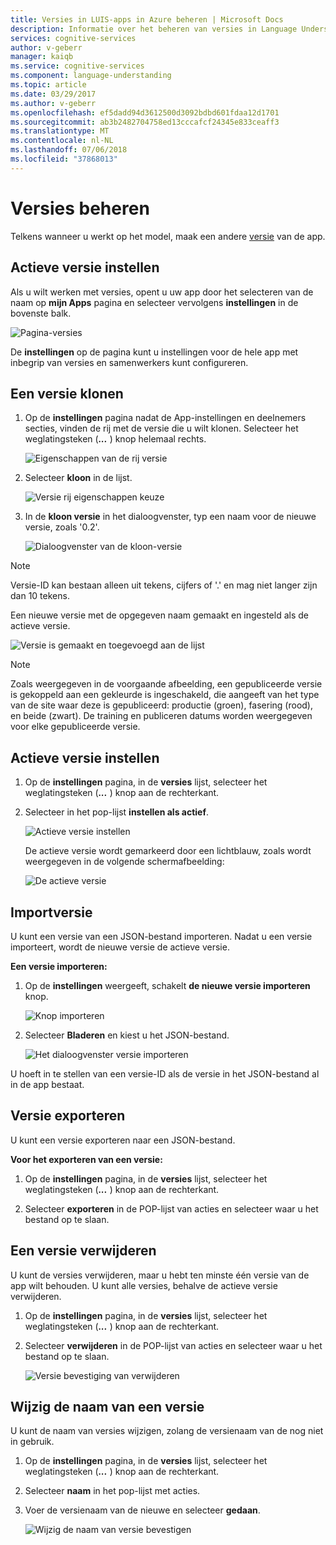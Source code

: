```yaml
---
title: Versies in LUIS-apps in Azure beheren | Microsoft Docs
description: Informatie over het beheren van versies in Language Understanding (LUIS)-toepassingen.
services: cognitive-services
author: v-geberr
manager: kaiqb
ms.service: cognitive-services
ms.component: language-understanding
ms.topic: article
ms.date: 03/29/2017
ms.author: v-geberr
ms.openlocfilehash: ef5dadd94d3612500d3092bdbd601fdaa12d1701
ms.sourcegitcommit: ab3b2482704758ed13cccafcf24345e833ceaff3
ms.translationtype: MT
ms.contentlocale: nl-NL
ms.lasthandoff: 07/06/2018
ms.locfileid: "37868013"
---
```

# <a name="manage-versions"></a>Versies beheren

Telkens wanneer u werkt op het model, maak een andere [versie](luis-concept-version.md) van de app. 

## <a name="set-active-version"></a>Actieve versie instellen
Als u wilt werken met versies, opent u uw app door het selecteren van de naam op **mijn Apps** pagina en selecteer vervolgens **instellingen** in de bovenste balk.

![Pagina-versies](./media/luis-how-to-manage-versions/settings.png)

De **instellingen** op de pagina kunt u instellingen voor de hele app met inbegrip van versies en samenwerkers kunt configureren. 

## <a name="clone-a-version"></a>Een versie klonen
1. Op de **instellingen** pagina nadat de App-instellingen en deelnemers secties, vinden de rij met de versie die u wilt klonen. Selecteer het weglatingsteken (***...*** ) knop helemaal rechts. 

    ![Eigenschappen van de rij versie](./media/luis-how-to-manage-versions/version-section.png)

2. Selecteer **kloon** in de lijst.

    ![Versie rij eigenschappen keuze](./media/luis-how-to-manage-versions/version-three-dots-modal.png)

3. In de **kloon versie** in het dialoogvenster, typ een naam voor de nieuwe versie, zoals '0.2'.

   ![Dialoogvenster van de kloon-versie](./media/luis-how-to-manage-versions/version-clone-version-dialog.png)
 
 > [!NOTE]
 > Versie-ID kan bestaan alleen uit tekens, cijfers of '.' en mag niet langer zijn dan 10 tekens.
 
 Een nieuwe versie met de opgegeven naam gemaakt en ingesteld als de actieve versie.
 
  ![Versie is gemaakt en toegevoegd aan de lijst](./media/luis-how-to-manage-versions/new-version.png)

 > [!NOTE]
 > Zoals weergegeven in de voorgaande afbeelding, een gepubliceerde versie is gekoppeld aan een gekleurde is ingeschakeld, die aangeeft van het type van de site waar deze is gepubliceerd: productie (groen), fasering (rood), en beide (zwart). De training en publiceren datums worden weergegeven voor elke gepubliceerde versie.

## <a name="set-active-version"></a>Actieve versie instellen
1. Op de **instellingen** pagina, in de **versies** lijst, selecteer het weglatingsteken (***...*** ) knop aan de rechterkant.

2. Selecteer in het pop-lijst **instellen als actief**.

    ![Actieve versie instellen](./media/luis-how-to-manage-versions/set-active-version.png)

    De actieve versie wordt gemarkeerd door een lichtblauw, zoals wordt weergegeven in de volgende schermafbeelding:

    ![De actieve versie](./media/luis-how-to-manage-versions/set-active-version-done.png) 


## <a name="import-version"></a>Importversie
U kunt een versie van een JSON-bestand importeren. Nadat u een versie importeert, wordt de nieuwe versie de actieve versie.

**Een versie importeren:**

1. Op de **instellingen** weergeeft, schakelt **de nieuwe versie importeren** knop.

    ![Knop importeren](./media/luis-how-to-manage-versions/import-version.png)

2. Selecteer **Bladeren** en kiest u het JSON-bestand.

    ![Het dialoogvenster versie importeren](./media/luis-how-to-manage-versions/import-version-dialog.png)

U hoeft in te stellen van een versie-ID als de versie in het JSON-bestand al in de app bestaat.

## <a name="export-version"></a>Versie exporteren
U kunt een versie exporteren naar een JSON-bestand.

**Voor het exporteren van een versie:**

1. Op de **instellingen** pagina, in de **versies** lijst, selecteer het weglatingsteken (***...*** ) knop aan de rechterkant.

2. Selecteer **exporteren** in de POP-lijst van acties en selecteer waar u het bestand op te slaan.

## <a name="delete-a-version"></a>Een versie verwijderen
U kunt de versies verwijderen, maar u hebt ten minste één versie van de app wilt behouden. U kunt alle versies, behalve de actieve versie verwijderen. 

1. Op de **instellingen** pagina, in de **versies** lijst, selecteer het weglatingsteken (***...*** ) knop aan de rechterkant.

2. Selecteer **verwijderen** in de POP-lijst van acties en selecteer waar u het bestand op te slaan.

    ![Versie bevestiging van verwijderen](./media/luis-how-to-manage-versions/delete-menu.png) 


## <a name="rename-a-version"></a>Wijzig de naam van een versie
U kunt de naam van versies wijzigen, zolang de versienaam van de nog niet in gebruik.  

1. Op de **instellingen** pagina, in de **versies** lijst, selecteer het weglatingsteken (***...*** ) knop aan de rechterkant.

2. Selecteer **naam** in het pop-lijst met acties.

3. Voer de versienaam van de nieuwe en selecteer **gedaan**.

    ![Wijzig de naam van versie bevestigen](./media/luis-how-to-manage-versions/rename-popup.png) 
